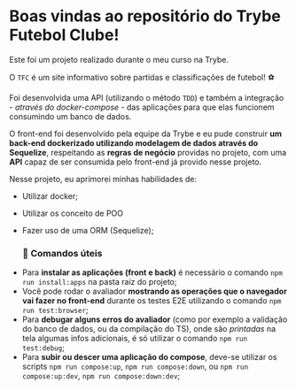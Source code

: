 # Boas vindas ao repositório do Trybe Futebol Clube!

  Este foi um projeto realizado durante o meu curso na Trybe.

  O `TFC` é um site informativo sobre partidas e classificações de futebol! ⚽️

  Foi desenvolvida uma API (utilizando o método `TDD`) e também a integração *- através do docker-compose -* das aplicações para que elas funcionem consumindo um banco de dados.

  O front-end foi desenvolvido pela equipe da Trybe e eu pude construir **um back-end dockerizado utilizando modelagem de dados através do Sequelize**,  respeitando as **regras de negócio** providas no projeto, com uma **API** capaz de ser consumida pelo front-end já provido nesse projeto.

  Nesse projeto, eu aprimorei minhas habilidades de:
  * Utilizar docker;
  * Utilizar os conceito de POO
  * Fazer uso de uma ORM (Sequelize);
  
    ### 👀 Comandos úteis

  - Para **instalar as aplicações (front e back)** é necessário o comando `npm run install:apps` na pasta raiz do projeto;
  - Você pode rodar o avaliador **mostrando as operações que o navegador vai fazer no front-end** durante os testes E2E utilizando o comando `npm run test:browser`;
  - Para **debugar alguns erros do avaliador** (como por exemplo a validação do banco de dados, ou da compilação do TS), onde são *printadas* na tela algumas infos adicionais, é só utilizar o comando `npm run test:debug`;
  - Para **subir ou descer uma aplicação do compose**, deve-se utilizar os scripts `npm run compose:up`, `npm run compose:down`, ou `npm run compose:up:dev`, `npm run compose:down:dev`;
